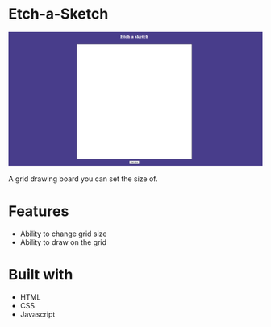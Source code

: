# Etch-a-Sketch

![App-screenshot](https://github.com/NexyusNex/Etch-a-Sketch/blob/main/screenshot.png?raw=true)

A grid drawing board you can set the size of.

# Features

- Ability to change grid size
- Ability to draw on the grid

# Built with

- HTML
- CSS
- Javascript
